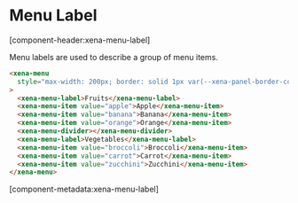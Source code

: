 # Menu Label

[component-header:xena-menu-label]

Menu labels are used to describe a group of menu items.

```html preview
<xena-menu
  style="max-width: 200px; border: solid 1px var(--xena-panel-border-color); border-radius: var(--xena-border-radius-medium);"
>
  <xena-menu-label>Fruits</xena-menu-label>
  <xena-menu-item value="apple">Apple</xena-menu-item>
  <xena-menu-item value="banana">Banana</xena-menu-item>
  <xena-menu-item value="orange">Orange</xena-menu-item>
  <xena-menu-divider></xena-menu-divider>
  <xena-menu-label>Vegetables</xena-menu-label>
  <xena-menu-item value="broccoli">Broccoli</xena-menu-item>
  <xena-menu-item value="carrot">Carrot</xena-menu-item>
  <xena-menu-item value="zucchini">Zucchini</xena-menu-item>
</xena-menu>
```

[component-metadata:xena-menu-label]
